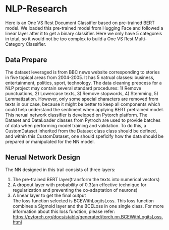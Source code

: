 # NLP-Research
Here is an One VS Rest Document Classifier based on pre-trained BERT model. We loaded this pre-trained model from Hugging Face and followed a linear layer after it to get a binary classifier. Here we only have 5 categoreis in total, so it would not be too complex to build a One VS Rest Multi-Category Classifier.<br>
## Data Prepare
The dataset leveraged is from BBC news website corresponding to stories in five topical areas from 2004-2005. It has 5 natrual classes: business, entertainment, politics, sport, technology. The data cleaning preocess for a NLP project may contain several standard procedures: 1) Remove punctuations, 2) Lowercase texts, 3) Remove stopwords, 4) Stemming, 5) Lemmatization. However, only some special characters are removed from texts in our case, because it might be better to keep all components which could help understand the sentiment when applying BERT pretrained model.<br> 
This nerual network classifier is developed on Pytorch platform. The Dataset and DataLoader classes from Pytroch are used to provide batches of data when performing model training and validation. To do this, a CustomDataset inherited from the Dataset class class should be defined, and within this CustomDataset, one should speficify how the data should be prepared or manipulated for the NN model. 
## Nerual Network Design
The NN designed in this trail consists of three layers:<br>
1. The pre-trained BERT layer(transform the texts into numerical vectors)<br>
2. A dropout layer with probability of 0.3(an effective technique for regularization and preventing the co-adaptation of neurons)<br>
3. A linear layer to get the final output<br>
The loss function selected is BCEWithLogitsLoss. This loss function combines a Sigmoid layer and the BCELoss in one single class. For more information about this loss function, please refer: https://pytorch.org/docs/stable/generated/torch.nn.BCEWithLogitsLoss.html<br>

